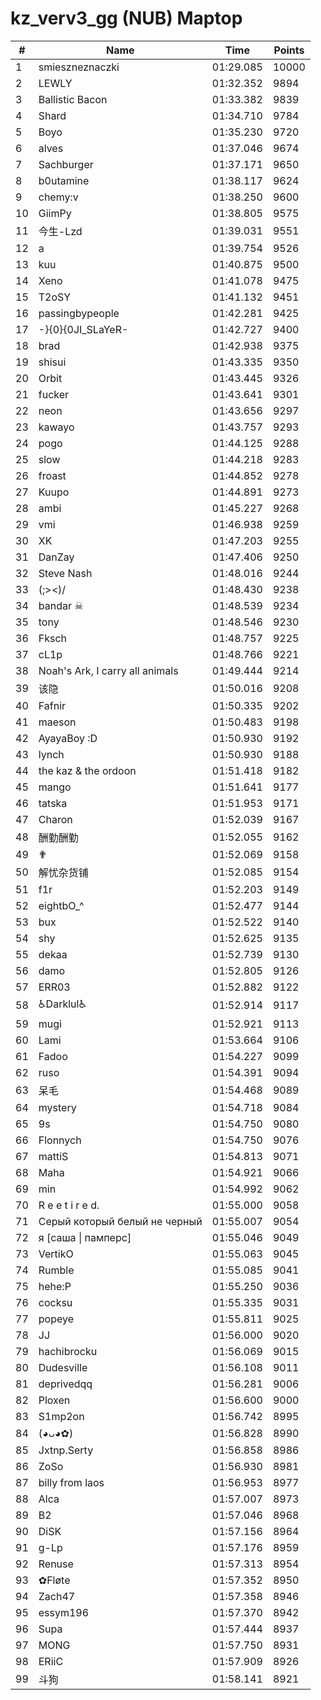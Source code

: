 # kz_verv3_gg (NUB) Maptop

|  # | Name | Time | Points |
|-------------- | -------------- | -------------- | -------------- | 
| 1 | smieszneznaczki | 01:29.085 | 10000 | 
| 2 | LEWLY | 01:32.352 | 9894 | 
| 3 | Ballistic Bacon | 01:33.382 | 9839 | 
| 4 | Shard | 01:34.710 | 9784 | 
| 5 | Boyo | 01:35.230 | 9720 | 
| 6 | alves | 01:37.046 | 9674 | 
| 7 | Sachburger | 01:37.171 | 9650 | 
| 8 | b0utamine | 01:38.117 | 9624 | 
| 9 | chemy:v | 01:38.250 | 9600 | 
| 10 | GiimPy | 01:38.805 | 9575 | 
| 11 | 今生-Lzd | 01:39.031 | 9551 | 
| 12 | a | 01:39.754 | 9526 | 
| 13 | kuu | 01:40.875 | 9500 | 
| 14 | Xeno | 01:41.078 | 9475 | 
| 15 | T2oSY | 01:41.132 | 9451 | 
| 16 | passingbypeople | 01:42.281 | 9425 | 
| 17 | -}{0}{0JI_SLaYeR- | 01:42.727 | 9400 | 
| 18 | brad | 01:42.938 | 9375 | 
| 19 | shisui | 01:43.335 | 9350 | 
| 20 | Orbit | 01:43.445 | 9326 | 
| 21 | fucker | 01:43.641 | 9301 | 
| 22 | neon | 01:43.656 | 9297 | 
| 23 | kawayo | 01:43.757 | 9293 | 
| 24 | pogo | 01:44.125 | 9288 | 
| 25 | slow | 01:44.218 | 9283 | 
| 26 | froast | 01:44.852 | 9278 | 
| 27 | Kuupo | 01:44.891 | 9273 | 
| 28 | ambi | 01:45.227 | 9268 | 
| 29 | vmi | 01:46.938 | 9259 | 
| 30 | XK | 01:47.203 | 9255 | 
| 31 | DanZay | 01:47.406 | 9250 | 
| 32 | Steve Nash | 01:48.016 | 9244 | 
| 33 | (;><)/ | 01:48.430 | 9238 | 
| 34 | bandar ☠ | 01:48.539 | 9234 | 
| 35 | tony | 01:48.546 | 9230 | 
| 36 | Fksch | 01:48.757 | 9225 | 
| 37 | cL1p | 01:48.766 | 9221 | 
| 38 | Noah's Ark, I carry all animals | 01:49.444 | 9214 | 
| 39 | 该隐 | 01:50.016 | 9208 | 
| 40 | Fafnir | 01:50.335 | 9202 | 
| 41 | maeson | 01:50.483 | 9198 | 
| 42 | AyayaBoy :D | 01:50.930 | 9192 | 
| 43 | lynch | 01:50.930 | 9188 | 
| 44 | the kaz & the ordoon | 01:51.418 | 9182 | 
| 45 | mango | 01:51.641 | 9177 | 
| 46 | tatska | 01:51.953 | 9171 | 
| 47 | Charon | 01:52.039 | 9167 | 
| 48 | 酬勤酬勤 | 01:52.055 | 9162 | 
| 49 | ✟ | 01:52.069 | 9158 | 
| 50 | 解忧杂货铺 | 01:52.085 | 9154 | 
| 51 | f1r | 01:52.203 | 9149 | 
| 52 | eightbO_^ | 01:52.477 | 9144 | 
| 53 | bux | 01:52.522 | 9140 | 
| 54 | shy | 01:52.625 | 9135 | 
| 55 | dekaa | 01:52.739 | 9130 | 
| 56 | damo | 01:52.805 | 9126 | 
| 57 | ERR03 | 01:52.882 | 9122 | 
| 58 | ♿Darklul♿ | 01:52.914 | 9117 | 
| 59 | mugi | 01:52.921 | 9113 | 
| 60 | Lami | 01:53.664 | 9106 | 
| 61 | Fadoo | 01:54.227 | 9099 | 
| 62 | ruso | 01:54.391 | 9094 | 
| 63 | 呆毛 | 01:54.468 | 9089 | 
| 64 | mystery | 01:54.718 | 9084 | 
| 65 | 9s | 01:54.750 | 9080 | 
| 66 | Flonnych | 01:54.750 | 9076 | 
| 67 | mattiS | 01:54.813 | 9071 | 
| 68 | Maha | 01:54.921 | 9066 | 
| 69 | min | 01:54.992 | 9062 | 
| 70 | R e e t i r e d. | 01:55.000 | 9058 | 
| 71 | Серый который белый не черный | 01:55.007 | 9054 | 
| 72 | я [саша \| памперс] | 01:55.046 | 9049 | 
| 73 | VertikO | 01:55.063 | 9045 | 
| 74 | Rumble | 01:55.085 | 9041 | 
| 75 | hehe:P | 01:55.250 | 9036 | 
| 76 | cocksu | 01:55.335 | 9031 | 
| 77 | popeye | 01:55.811 | 9025 | 
| 78 | JJ | 01:56.000 | 9020 | 
| 79 | hachibrocku | 01:56.069 | 9015 | 
| 80 | Dudesville | 01:56.108 | 9011 | 
| 81 | deprivedqq | 01:56.281 | 9006 | 
| 82 | Ploxen | 01:56.600 | 9000 | 
| 83 | S1mp2on | 01:56.742 | 8995 | 
| 84 | (◕ᴗ◕✿) | 01:56.828 | 8990 | 
| 85 | Jxtnp.Serty | 01:56.858 | 8986 | 
| 86 | ZoSo | 01:56.930 | 8981 | 
| 87 | billy from laos | 01:56.953 | 8977 | 
| 88 | Alca | 01:57.007 | 8973 | 
| 89 | B2 | 01:57.046 | 8968 | 
| 90 | DiSK | 01:57.156 | 8964 | 
| 91 | g-Lp | 01:57.176 | 8959 | 
| 92 | Renuse | 01:57.313 | 8954 | 
| 93 | ✿Fløte | 01:57.352 | 8950 | 
| 94 | Zach47 | 01:57.358 | 8946 | 
| 95 | essym196 | 01:57.370 | 8942 | 
| 96 | Supa | 01:57.444 | 8937 | 
| 97 | MONG | 01:57.750 | 8931 | 
| 98 | ERiiC | 01:57.909 | 8926 | 
| 99 | 斗狗 | 01:58.141 | 8921 | 

